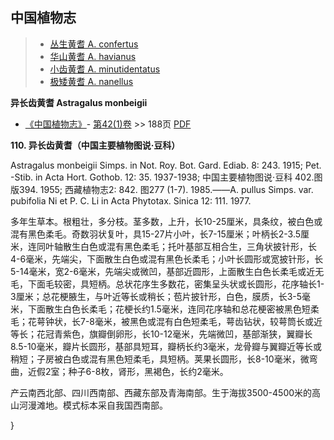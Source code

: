 

## 中国植物志

> * [丛生黄耆  A.  confertus](Astragalus-confertus-丛生黄耆.md)
> * [华山黄耆  A.  havianus](Astragalus-havianus-华山黄耆.md)
> * [小齿黄耆  A.  minutidentatus](Astragalus-minutidentatus-小齿黄耆.md)
> * [极矮黄耆  A.  nanellus](Astragalus-nanellus-极矮黄耆.md)

**异长齿黄耆 Astragalus monbeigii**

* [《中国植物志》](http://www.iplant.cn/frps)- [第42(1)卷](http://www.iplant.cn/frps/vol/42(1)) >> 188页 [PDF](http://www.iplant.cn/frps/pdf/42(1)/188.pdf)

**110. 异长齿黄耆（中国主要植物图说·豆科）**

Astragalus monbeigii Simps. in Not. Roy. Bot. Gard. Ediab. 8: 243. 1915; Pet. -Stib. in Acta Hort. Gothob. 12: 35. 1937-1938; 中国主要植物图说·豆科 402.图版394. 1955; 西藏植物志2: 842. 图277 (1-7). 1985.——A. pullus Simps. var. pubifolia Ni et P. C. Li in Acta Phytotax. Sinica 12: 111. 1977.

多年生草本。根粗壮，多分枝。茎多数，上升，长10-25厘米，具条纹，被白色或混有黑色柔毛。奇数羽状复叶，具15-27片小叶，长7-15厘米；叶柄长2-3.5厘米，连同叶轴散生白色或混有黑色柔毛；托叶基部互相合生，三角状披针形，长4-6毫米，先端尖，下面散生白色或混有黑色长柔毛；小叶长圆形或宽披针形，长5-14毫米，宽2-6毫米，先端尖或微凹，基部近圆形，上面散生白色长柔毛或近无毛，下面毛较密，具短柄。总状花序生多数花，密集呈头状或长圆形，花序轴长1-3厘米；总花梗腋生，与叶近等长或稍长；苞片披针形，白色，膜质，长3-5毫米，下面散生白色长柔毛；花梗长约1.5毫米，连同花序轴和总花梗密被黑色短柔毛；花萼钟状，长7-8毫米，被黑色或混有白色短柔毛，萼齿钻状，较萼筒长或近等长；花冠青紫色，旗瓣倒卵形，长10-12毫米，先端微凹，基部渐狭，翼瓣长8.5-10毫米，瓣片长圆形，基部具短耳，瓣柄长约3毫米，龙骨瓣与翼瓣近等长或稍短；子房被白色或混有黑色短柔毛，具短柄。荚果长圆形，长8-10毫米，微弯曲，近假2室；种子6-8枚，肾形，黑褐色，长约2毫米。

产云南西北部、四川西南部、西藏东部及青海南部。生于海拔3500-4500米的高山河漫滩地。模式标本采自我国西南部。

}